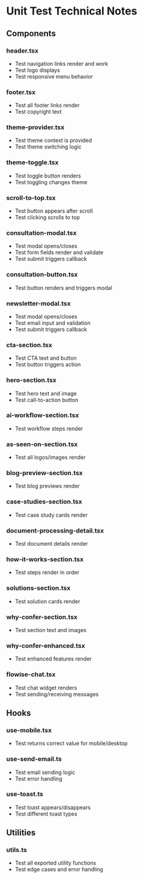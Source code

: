 # Unit Test Technical Notes

## Components

### header.tsx
- Test navigation links render and work
- Test logo displays
- Test responsive menu behavior

### footer.tsx
- Test all footer links render
- Test copyright text

### theme-provider.tsx
- Test theme context is provided
- Test theme switching logic

### theme-toggle.tsx
- Test toggle button renders
- Test toggling changes theme

### scroll-to-top.tsx
- Test button appears after scroll
- Test clicking scrolls to top

### consultation-modal.tsx
- Test modal opens/closes
- Test form fields render and validate
- Test submit triggers callback

### consultation-button.tsx
- Test button renders and triggers modal

### newsletter-modal.tsx
- Test modal opens/closes
- Test email input and validation
- Test submit triggers callback

### cta-section.tsx
- Test CTA text and button
- Test button triggers action

### hero-section.tsx
- Test hero text and image
- Test call-to-action button

### ai-workflow-section.tsx
- Test workflow steps render

### as-seen-on-section.tsx
- Test all logos/images render

### blog-preview-section.tsx
- Test blog previews render

### case-studies-section.tsx
- Test case study cards render

### document-processing-detail.tsx
- Test document details render

### how-it-works-section.tsx
- Test steps render in order

### solutions-section.tsx
- Test solution cards render

### why-confer-section.tsx
- Test section text and images

### why-confer-enhanced.tsx
- Test enhanced features render

### flowise-chat.tsx
- Test chat widget renders
- Test sending/receiving messages

## Hooks

### use-mobile.tsx
- Test returns correct value for mobile/desktop

### use-send-email.ts
- Test email sending logic
- Test error handling

### use-toast.ts
- Test toast appears/disappears
- Test different toast types

## Utilities

### utils.ts
- Test all exported utility functions
- Test edge cases and error handling 